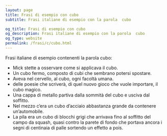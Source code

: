 ```yaml
---
layout: page
title: Frasi di esempio con cubo 
subtitle: Frasi italiane di esempio con la parola  cubo

og_title: Frasi di esempio con cubo 
og_description: Frasi italiane di esempio con la parola  cubo
og_type: website
permalink: /frasi/c/cubo.html
---
```


Frasi italiane di esempio contenenti la parola cubo:


- Mick stette a osservare come si applicava il cubo.
- Un cubo fermo, composto di cubi che sembrano potersi spostare.
- Aveva nel cervello, al cubo, ogni facoltà umana.
- delle poesie che scriverà, di quel nuovo gioco che vuole importare, il cubo magico.
- Una cappa di metallo partiva dalla sommità del cubo e usciva dal soffitto.
- Nel mezzo c’era un cubo d’acciaio abbastanza grande da contenere un’automobile.
- La pila era un cubo di blocchi grigi che arrivava fino al soffitto del campo da squash, quasi contro la parete di fondo che portava ancora i segni di centinaia di palle sortendo un effetto a pois.
